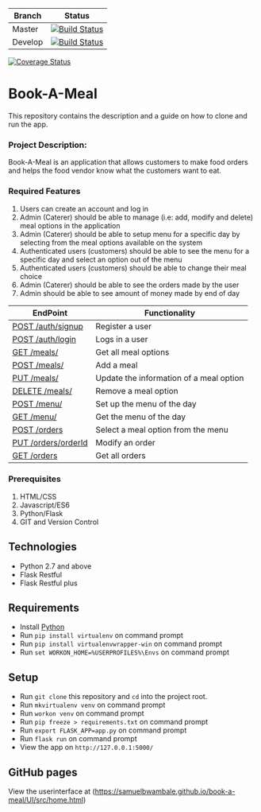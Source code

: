 



| Branch      | Status                |
| ------------| ----------------------|
| Master      | [![Build Status](https://travis-ci.org/samuelbwambale/book-a-meal.svg?branch=master)](https://travis-ci.org/samuelbwambale/book-a-meal)       |
| Develop     | [![Build Status](https://travis-ci.org/samuelbwambale/book-a-meal.svg?branch=develop)](https://travis-ci.org/samuelbwambale/book-a-meal)        |

[![Coverage Status](https://coveralls.io/repos/github/samuelbwambale/book-a-meal/badge.svg?branch=develop)](https://coveralls.io/github/samuelbwambale/book-a-meal?branch=develop)

# Book-A-Meal

This repository contains the description and a guide on how to clone and run the app.

### Project Description:
Book-A-Meal is an application that allows customers to make food orders and helps the food vendor know what the customers want to eat. 

### Required Features
  1.  Users can create an account and log in
  2.  Admin (Caterer) should be able to manage (i.e: add, modify and delete) meal options in the application
  3.  Admin (Caterer) should be able to setup menu for a specific day by selecting from the meal options available on the system
  4.  Authenticated users (customers) should be able to see the menu for a specific day and select an option out of the menu
  5.  Authenticated users (customers) should be able to change their meal choice
  6.  Admin (Caterer) should be able to see the orders made by the user
  7.  Admin should be able to see amount of money made by end of day

  
| EndPoint                                              | Functionality                                    |
| ----------------------------------------------------- | ------------------------------------------------ |
| [POST /auth/signup](#)                                | Register a user                                  |
| [POST /auth/login](#)                                 | Logs in a user                                   |
| [GET /meals/](#)                                      | Get all meal options                             |
| [POST /meals/ ](#)                                    | Add a meal                                       |
| [PUT /meals/<mealId>](#)                              | Update the information of a meal option          |
| [DELETE /meals/<mealId>](#)                           | Remove a meal option                             |
| [POST  /menu/](#)                                     | Set up the menu of the day                       |
| [GET /menu/](#)                                       | Get the menu of the day                          |
| [POST  /orders](#)                                    | Select a meal option from the menu               |
| [PUT /orders/orderId](#)                              | Modify an order                                  |
| [GET  /orders](#)                                     | Get all orders                                   |


### Prerequisites
  1.	HTML/CSS
  2.	Javascript/ES6
  3.	Python/Flask
  4.  GIT and Version Control  

## Technologies

* Python 2.7 and above
* Flask Restful
* Flask Restful plus

## Requirements

* Install [Python](https://www.python.org/downloads/)
* Run `pip install virtualenv` on command prompt
* Run `pip install virtualenvwrapper-win` on command prompt
* Run `set WORKON_HOME=%USERPROFILES%\Envs` on command prompt

## Setup

* Run `git clone` this repository and `cd` into the project root.
* Run `mkvirtualenv venv` on command prompt
* Run `workon venv` on command prompt
* Run `pip freeze > requirements.txt` on command prompt
* Run `export FLASK_APP=app.py` on command prompt
* Run `flask run` on command prompt
* View the app on `http://127.0.0.1:5000/`
  
## GitHub pages

View the userinterface at (https://samuelbwambale.github.io/book-a-meal/UI/src/home.html)
